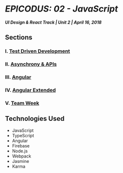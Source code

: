 # _EPICODUS: 02 - JavaScript_

***UI Design & React Track | Unit 2 | April 16, 2018***

## Sections

### I. [Test Driven Development](01-test-driven-development/)

### II. [Asynchrony & APIs](02-asynchrony-api/)

### III. [Angular](03-angular/)

### IV. [Angular Extended](04-angular-extended)

### V. [Team Week](05-team-week)

## Technologies Used

- JavaScript
- TypeScript
- Angular
- Firebase
- Node.js
- Webpack
- Jasmine
- Karma
